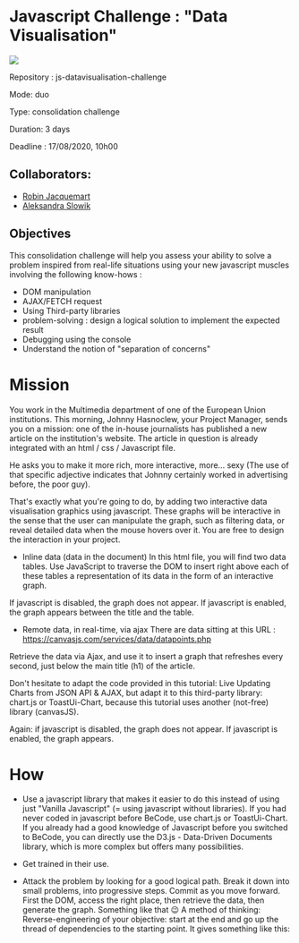 # Javascript Challenge : "Data Visualisation"

<img src ="https://www.jstips.co/assets/images/jstips-animation.gif">

Repository : js-datavisualisation-challenge

Mode: duo

Type: consolidation challenge

Duration: 3 days

Deadline : 17/08/2020, 10h00

## Collaborators: 

- [Robin Jacquemart ](https://github.com/JackRob)
- [Aleksandra Slowik](https://github.com/88aleksandra88)

## Objectives

This consolidation challenge will help you assess your ability to solve a problem inspired from real-life situations using your new javascript muscles involving the following know-hows :

- DOM manipulation
- AJAX/FETCH request
- Using Third-party libraries
- problem-solving : design a logical solution to implement the expected result
- Debugging using the console
- Understand the notion of "separation of concerns"

# Mission

You work in the Multimedia department of one of the European Union institutions. This morning, Johnny Hasnoclew, your Project Manager, sends you on a mission: one of the in-house journalists has published a new article on the institution's website. The article in question is already integrated with an html / css / Javascript file.

He asks you to make it more rich, more interactive, more... sexy (The use of that specific adjective indicates that Johnny certainly worked in advertising before, the poor guy).

That's exactly what you're going to do, by adding two interactive data visualisation graphics using javascript. These graphs will be interactive in the sense that the user can manipulate the graph, such as filtering data, or reveal detailed data when the mouse hovers over it. You are free to design the interaction in your project.

- Inline data (data in the document)
In this html file, you will find two data tables. Use JavaScript to traverse the DOM to insert right above each of these tables a representation of its data in the form of an interactive graph.

If javascript is disabled, the graph does not appear. If javascript is enabled, the graph appears between the title and the table.

- Remote data, in real-time, via ajax
There are data sitting at this URL : https://canvasjs.com/services/data/datapoints.php

Retrieve the data via Ajax, and use it to insert a graph that refreshes every second, just below the main title (h1) of the article.

Don't hesitate to adapt the code provided in this tutorial: Live Updating Charts from JSON API & AJAX, but adapt it to this third-party library: chart.js or ToastUi-Chart, because this tutorial uses another (not-free) library (canvasJS).

Again: if javascript is disabled, the graph does not appear. If javascript is enabled, the graph appears.

# How 

- Use a javascript library that makes it easier to do this instead of using just "Vanilla Javascript" (= using javascript without libraries). If you had never coded in javascript before BeCode, use chart.js or ToastUi-Chart. If you already had a good knowledge of Javascript before you switched to BeCode, you can directly use the D3.js - Data-Driven Documents library, which is more complex but offers many possibilities.

- Get trained in their use.

- Attack the problem by looking for a good logical path. Break it down into small problems, into progressive steps. Commit as you move forward. First the DOM, access the right place, then retrieve the data, then generate the graph. Something like that 😉
A method of thinking: Reverse-engineering of your objective: start at the end and go up the thread of dependencies to the starting point. It gives something like this:
